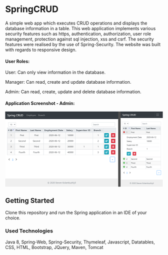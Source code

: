 # SpringCRUD

A simple web app which executes CRUD operations and displays the database information in a table. This web application implements various security features such as https, authentication, authorization, user role management, protection against sql injection, xss and csrf. The security features were realised by the use of Spring-Security. The website was built with 
regards to responsive design.

#### User Roles:
User: Can only view information in the database.

Manager: Can read, create and update database information.

Admin: Can read, create, update and delete database information.


#### Application Screenshot - Admin:
![Application Screenshot](./SpringCRUD_Screenshot.png)

## Getting Started

Clone this repository and run the Spring application in an IDE of your choice.

### Used Technologies

Java 8, Spring-Web, Spring-Security, Thymeleaf, Javascript, Datatables, CSS, HTML, Bootstrap, JQuery, Maven, Tomcat
